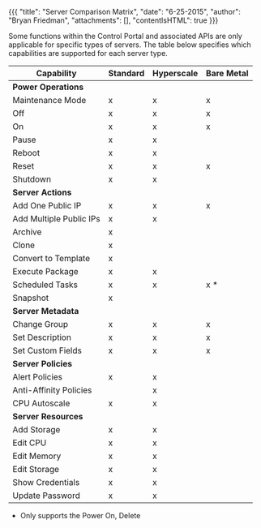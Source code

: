 {{{
  "title": "Server Comparison Matrix",
  "date": "6-25-2015",
  "author": "Bryan Friedman",
  "attachments": [],
  "contentIsHTML": true
}}}

Some functions within the Control Portal and associated APIs are only applicable for specific types of servers. The table below specifies which capabilities are supported for each server type.

<table class="table table--large permission-matrix">
<thead><tr class="section-header">
  <th>Capability</th>
  <th>Standard</th>
  <th>Hyperscale</th>
  <th>Bare Metal</th>
</tr>
</thead>
<tbody>
<tr class="row-header">
  <td colspan="4"><strong>Power Operations</strong>
  </td>
</tr>
<tr>
  <td>Maintenance Mode</td>
  <td>x</td>
  <td>x</td>
  <td>x</td>
</tr>
<tr>
  <td>Off</td>
  <td>x</td>
  <td>x</td>
  <td>x</td>
</tr>
<tr>
  <td>On</td>
  <td>x</td>
  <td>x</td>
  <td>x</td>
</tr>
<tr>
  <td>Pause</td>
  <td>x</td>
  <td>x</td>
  <td> </td>
</tr>
<tr>
  <td>Reboot</td>
  <td>x</td>
  <td>x</td>
  <td> </td>
</tr>
<tr>
  <td>Reset</td>
  <td>x</td>
  <td>x</td>
  <td>x</td>
</tr>
<tr>
  <td>Shutdown</td>
  <td>x</td>
  <td>x</td>
  <td> </td>
</tr>
<tr class="row-header">
  <td colspan="4"><strong>Server Actions</strong>
  </td>
</tr>
<tr>
  <td>Add One Public IP</td>
  <td>x</td>
  <td>x</td>
  <td>x</td>
</tr>
<tr>
  <td>Add Multiple Public IPs</td>
  <td>x</td>
  <td>x</td>
  <td> </td>
</tr>
<tr>
  <td>Archive</td>
  <td>x</td>
  <td> </td>
  <td> </td>
</tr>
<tr>
  <td>Clone</td>
  <td>x</td>
  <td> </td>
  <td> </td>
</tr>
<tr>
  <td>Convert to Template</td>
  <td>x</td>
  <td> </td>
  <td> </td>
</tr>
<tr>
  <td>Execute Package</td>
  <td>x</td>
  <td>x</td>
  <td> </td>
</tr>
<tr>
  <td>Scheduled Tasks</td>
  <td>x</td>
  <td>x</td>
  <td>x * </td>
</tr>
<tr>
  <td>Snapshot</td>
  <td>x</td>
  <td> </td>
  <td> </td>
</tr>
<tr class="row-header">
  <td colspan="4"><strong>Server Metadata</strong>
  </td>
</tr>
<tr>
  <td>Change Group</td>
  <td>x</td>
  <td>x</td>
  <td>x</td>
</tr>
<tr>
  <td>Set Description</td>
  <td>x</td>
  <td>x</td>
  <td>x</td>
</tr>
<tr>
  <td>Set Custom Fields</td>
  <td>x</td>
  <td>x</td>
  <td>x</td>
</tr>
<tr class="row-header">
  <td colspan="4"><strong>Server Policies</strong>
  </td>
</tr>
<tr>
  <td>Alert Policies</td>
  <td>x</td>
  <td>x</td>
  <td> </td>
</tr>
<tr>
  <td>Anti-Affinity Policies</td>
  <td> </td>
  <td>x</td>
  <td> </td>
</tr>
<tr>
  <td>CPU Autoscale</td>
  <td>x</td>
  <td>x</td>
  <td> </td>
</tr>
<tr class="row-header">
  <td colspan="4"><strong>Server Resources</strong>
  </td>
</tr>
<tr>
  <td>Add Storage</td>
  <td>x</td>
  <td>x</td>
  <td> </td>
</tr>
<tr>
  <td>Edit CPU</td>
  <td>x</td>
  <td>x</td>
  <td> </td>
</tr>
<tr>
  <td>Edit Memory</td>
  <td>x</td>
  <td>x</td>
  <td> </td>
</tr>
<tr>
  <td>Edit Storage</td>
  <td>x</td>
  <td>x</td>
  <td> </td>
</tr>
<tr>
  <td>Show Credentials</td>
  <td>x</td>
  <td>x</td>
  <td> </td>
</tr>
<tr>
  <td>Update Password</td>
  <td>x</td>
  <td>x</td>
  <td> </td>
</tr>

</table>

* Only supports the Power On, Delete
